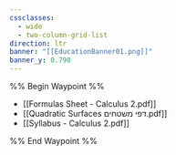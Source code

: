 ```yaml
---
cssclasses:
  - wide
  - two-column-grid-list
direction: ltr
banner: "[[EducationBanner01.png]]"
banner_y: 0.798
---
```


%% Begin Waypoint %%
- [[Formulas Sheet - Calculus 2.pdf]]
- [[Quadratic Surfaces דפי משטחים.pdf]]
- [[Syllabus - Calculus 2.pdf]]

%% End Waypoint %%